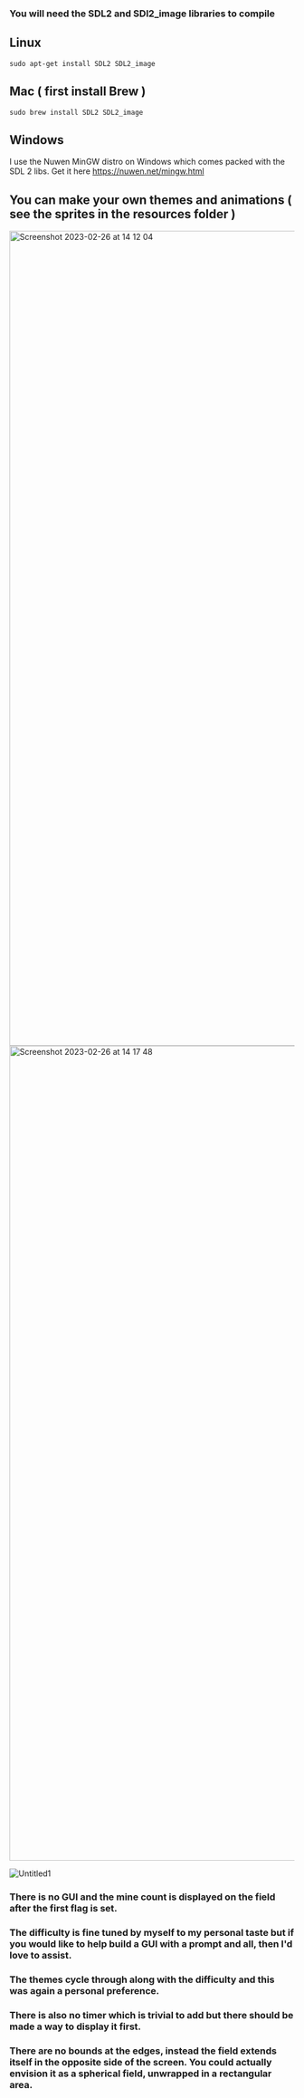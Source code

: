 ### You will need the SDL2 and SDl2_image libraries to compile
## Linux
```sudo apt-get install SDL2 SDL2_image```
## Mac ( first install Brew ) 
```sudo brew install SDL2 SDL2_image```
## Windows
I use the Nuwen MinGW distro on Windows which comes packed with the SDL 2 libs. Get it here https://nuwen.net/mingw.html

## You can make your own themes and animations ( see the sprites in the resources folder )

<img width="1440" alt="Screenshot 2023-02-26 at 14 12 04" src="https://user-images.githubusercontent.com/70338038/221413130-16bbb62b-def9-4824-ac81-950c560ab305.png">
<img width="1440" alt="Screenshot 2023-02-26 at 14 17 48" src="https://user-images.githubusercontent.com/70338038/221413141-74ec12b1-1d4a-4e4c-aa1e-e1f23db346f2.png">

![Untitled1](https://user-images.githubusercontent.com/70338038/221413155-f9cedb3e-f064-4009-885a-2eb9046c94fb.gif)


### There is no GUI and the mine count is displayed on the field after the first flag is set. 
### The difficulty is fine tuned by myself to my personal taste but if you would like to help build a GUI with a prompt and all, then I'd love to assist.
### The themes cycle through along with the difficulty and this was again a personal preference.
### There is also no timer which is trivial to add but there should be made a way to display it first.
### There are no bounds at the edges, instead the field extends itself in the opposite side of the screen. You could actually envision it as a spherical field, unwrapped in a rectangular area.
